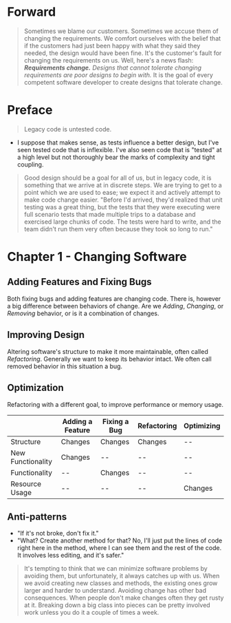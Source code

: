 # Forward
> Sometimes we blame our customers. Sometimes we accuse them of changing the requirements. We comfort ourselves with the belief that if the customers had just been happy with what they said they needed, the design would have been fine. It's the customer's fault for changing the requirements on us.
> Well, here's a news flash: *__Requirements change.__ Designs that cannot tolerate changing requirements are poor designs to begin with.* It is the goal of every competent software developer to create designs that tolerate change.

# Preface
> Legacy code is untested code.
- I suppose that makes sense, as tests influence a better design, but I've seen tested code that is inflexible. I've also seen code that is "tested" at a high level but not thoroughly bear the marks of complexity and tight coupling.
> Good design should be a goal for all of us, but in legacy code, it is something that we arrive at in discrete steps.
> We are trying to get to a point which we are used to ease; we expect it and actively attempt to make code change easier.
> "Before I'd arrived, they'd realized that unit testing was a great thing, but the tests that they were executing were full scenario tests that made multiple trips to a database and exercised large chunks of code. The tests were hard to write, and the team didn't run them very often because they took so long to run."

# Chapter 1 - Changing Software

## Adding Features and Fixing Bugs
Both fixing bugs and adding features are changing code. There is, however a big difference between behaviors of change. Are we *Adding*, *Changing*, or *Removing* behavior, or is it a combination of changes.

## Improving Design
Altering software's structure to make it more maintainable, often called *Refactoring*. Generally we want to keep its behavior intact. We often call removed behavior in this situation a bug.

## Optimization
Refactoring with a different goal, to improve performance or memory usage.

|                   | Adding a Feature | Fixing a Bug | Refactoring | Optimizing |
|-------------------|------------------|--------------|-------------|------------|
| Structure         | Changes          | Changes      | Changes     |     --     |
| New Functionality | Changes          |  --          | --          |     --     |
| Functionality     | --               | Changes      | --          |     --     |
| Resource Usage    | --               |  --          | --          | Changes    |

## Anti-patterns
- "If it's not broke, don't fix it."
- "What? Create another method for that? No, I'll just put the lines of code right here in the method, where I can see them and the rest of the code. It involves less editing, and it's safer."

> It's tempting to think that we can minimize software problems by avoiding them, but unfortunately, it always catches up with us. When we avoid creating new classes and methods, the existing ones grow larger and harder to understand.
> Avoiding change has other bad consequences. When people don't make changes often they get rusty at it. Breaking down a big class into pieces can be pretty involved work unless you do it a couple of times a week.

